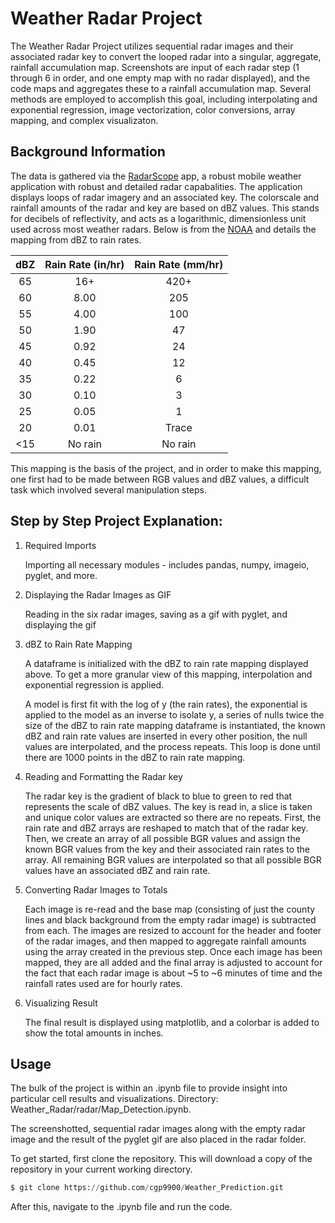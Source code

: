 # Weather Radar Project

The Weather Radar Project utilizes sequential radar images and their associated radar key to convert the looped radar into a singular, aggregate, rainfall accumulation map. Screenshots are input of each radar step (1 through 6 in order, and one empty map with no radar displayed), and the code maps and aggregates these to a rainfall accumulation map. Several methods are employed to accomplish this goal, including interpolating and exponential regression, image vectorization, color conversions, array mapping, and complex visualizaton. 

## Background Information
The data is gathered via the [RadarScope](https://www.radarscope.app/take-a-tour/) app, a robust mobile weather application with robust and detailed radar capabalities. The application displays loops of radar imagery and an associated key. The colorscale and rainfall amounts of the radar and key are based on dBZ values. This stands for decibels of reflectivity, and acts as a logarithmic, dimensionless unit used across most weather radars. Below is from the [NOAA](https://www.noaa.gov/jetstream/reflectivity) and details the mapping from dBZ to rain rates. 

| dBZ | Rain Rate (in/hr) | Rain Rate (mm/hr) |
|:---:|:-----------------:|:-----------------:|
|  65 |        16+        |        420+       |
|  60 |        8.00       |        205        |
|  55 |        4.00       |        100        |
|  50 |        1.90       |         47        |
|  45 |        0.92       |         24        |
|  40 |        0.45       |         12        |
|  35 |        0.22       |         6         |
|  30 |        0.10       |         3         |
|  25 |        0.05       |         1         |
|  20 |        0.01       |       Trace       |
| <15 |      No rain      |      No rain      |

This mapping is the basis of the project, and in order to make this mapping, one first had to be made between RGB values and dBZ values, a difficult task which involved several manipulation steps. 

## Step by Step Project Explanation: 

1. Required Imports
    
     Importing all necessary modules - includes pandas, numpy, imageio, pyglet, and more. 

2. Displaying the Radar Images as GIF
     
     Reading in the six radar images, saving as a gif with pyglet, and displaying the gif 

3. dBZ to Rain Rate Mapping

     A dataframe is initialized with the dBZ to rain rate mapping displayed above. To get a more granular view of this mapping, interpolation and exponential regression is applied. 
     
     A model is first fit with the log of y (the rain rates), the exponential is applied to the model as an inverse to isolate y, a series of nulls twice the size of the dBZ to rain rate mapping dataframe is instantiated, the known dBZ and rain rate values are inserted in every other position, the null values are interpolated, and the process repeats. This loop is done until there are 1000 points in the dBZ to rain rate mapping.

3. Reading and Formatting the Radar key

     The radar key is the gradient of black to blue to green to red that represents the scale of dBZ values. The key is read in, a slice is taken and unique color values are extracted so there are no repeats. First, the rain rate and dBZ arrays are reshaped to match that of the radar key. Then, we create an array of all possible BGR values and assign the known BGR values from the key and their associated rain rates to the array. All remaining BGR values are interpolated so that all possible BGR values have an associated dBZ and rain rate. 

4. Converting Radar Images to Totals

     Each image is re-read and the base map (consisting of just the county lines and black background from the empty radar image) is subtracted from each. The images are resized to account for the header and footer of the radar images, and then mapped to aggregate rainfall amounts using the array created in the previous step. Once each image has been mapped, they are all added and the final array is adjusted to account for the fact that each radar image is about ~5 to ~6 minutes of time and the rainfall rates used are for hourly rates. 

5. Visualizing Result

     The final result is displayed using matplotlib, and a colorbar is added to show the total amounts in inches. 

     
## Usage

The bulk of the project is within an .ipynb file to provide insight into particular cell results and visualizations. Directory: Weather_Radar/radar/Map_Detection.ipynb.

The screenshotted, sequential radar images along with the empty radar image and the result of the pyglet gif are also placed in the radar folder. 

To get started, first clone the repository. This will download a copy of the repository in your current working directory. 

```python
$ git clone https://github.com/cgp9900/Weather_Prediction.git
```
After this, navigate to the .ipynb file and run the code.

